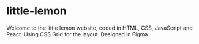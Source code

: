 # little-lemon

Welcome to the little lemon website, coded in HTML, CSS, JavaScript and React. Using CSS Grid for the layout. Designed in Figma.
